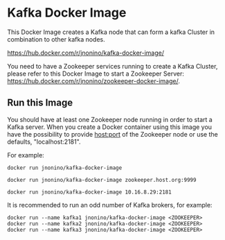 # Kafka Docker Image

This Docker Image creates a Kafka node that can form a kafka Cluster in combination to other kafka nodes.

https://hub.docker.com/r/jnonino/kafka-docker-image/

You need to have a Zookeeper services running to create a Kafka Cluster, please refer to this Docker Image to start a Zookeeper Server: https://hub.docker.com/r/jnonino/zookeeper-docker-image/.

## Run this Image

You should have at least one Zookeeper node running in order to start a Kafka server. When you create a Docker container using this image you have the possibility to provide <host:port> of the Zookeeper node or use the defaults, "localhost:2181".

For example:  

    docker run jnonino/kafka-docker-image

    docker run jnonino/kafka-docker-image zookeeper.host.org:9999

    docker run jnonino/kafka-docker-image 10.16.8.29:2181

It is recommended to run an odd number of Kafka brokers, for example:  

    docker run --name kafka1 jnonino/kafka-docker-image <ZOOKEEPER>
    docker run --name kafka2 jnonino/kafka-docker-image <ZOOKEEPER>
    docker run --name kafka3 jnonino/kafka-docker-image <ZOOKEEPER>
